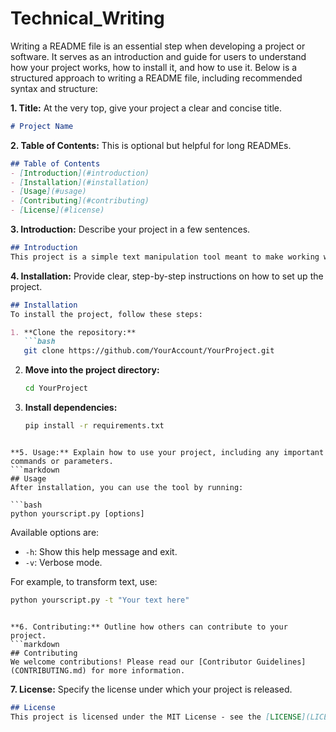 # Technical_Writing
Writing a README file is an essential step when developing a project or software. It serves as an introduction and guide for users to understand how your project works, how to install it, and how to use it. Below is a structured approach to writing a README file, including recommended syntax and structure:

**1. Title:** At the very top, give your project a clear and concise title.
```markdown
# Project Name
```

**2. Table of Contents:** This is optional but helpful for long READMEs.
```markdown
## Table of Contents
- [Introduction](#introduction)
- [Installation](#installation)
- [Usage](#usage)
- [Contributing](#contributing)
- [License](#license)
```

**3. Introduction:** Describe your project in a few sentences.
```markdown
## Introduction
This project is a simple text manipulation tool meant to make working with text easier and more efficient.
```

**4. Installation:** Provide clear, step-by-step instructions on how to set up the project.
```markdown
## Installation
To install the project, follow these steps:

1. **Clone the repository:**
   ```bash
   git clone https://github.com/YourAccount/YourProject.git
   ```
2. **Move into the project directory:**
   ```bash
   cd YourProject
   ```
3. **Install dependencies:**
   ```bash
   pip install -r requirements.txt
   ```
```

**5. Usage:** Explain how to use your project, including any important commands or parameters.
```markdown
## Usage
After installation, you can use the tool by running:

```bash
python yourscript.py [options]
```

Available options are:
- `-h`: Show this help message and exit.
- `-v`: Verbose mode.

For example, to transform text, use:
```bash
python yourscript.py -t "Your text here"
```
```

**6. Contributing:** Outline how others can contribute to your project.
```markdown
## Contributing
We welcome contributions! Please read our [Contributor Guidelines](CONTRIBUTING.md) for more information.
```

**7. License:** Specify the license under which your project is released.
```markdown
## License
This project is licensed under the MIT License - see the [LICENSE](LICENSE) file for details.
```


